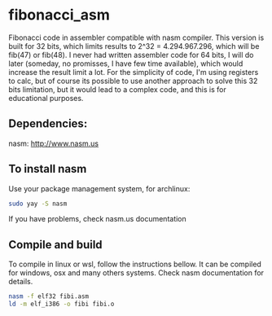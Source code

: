 # fibonacci_asm
Fibonacci code in assembler compatible with nasm compiler.
This version is built for 32 bits, which limits results to 2^32 = 4.294.967.296, which will be fib(47) or fib(48).
I never had written assembler code for 64 bits, I will do later (someday, no promisses, I have few time available), which would increase the result limit a lot.
For the simplicity of code, I'm using registers to calc, but of course its possible to use another approach to solve this 32 bits limitation, but it would lead to a complex code, and this is for educational purposes.

## Dependencies:
nasm: http://www.nasm.us

## To install nasm
Use your package management system, for archlinux:
```bash
sudo yay -S nasm
```
If you have problems, check nasm.us documentation

## Compile and build
To compile in linux or wsl, follow the instructions bellow. It can be compiled for windows, osx and many others systems. Check nasm documentation for details.
```bash
nasm -f elf32 fibi.asm
ld -m elf_i386 -o fibi fibi.o
```

